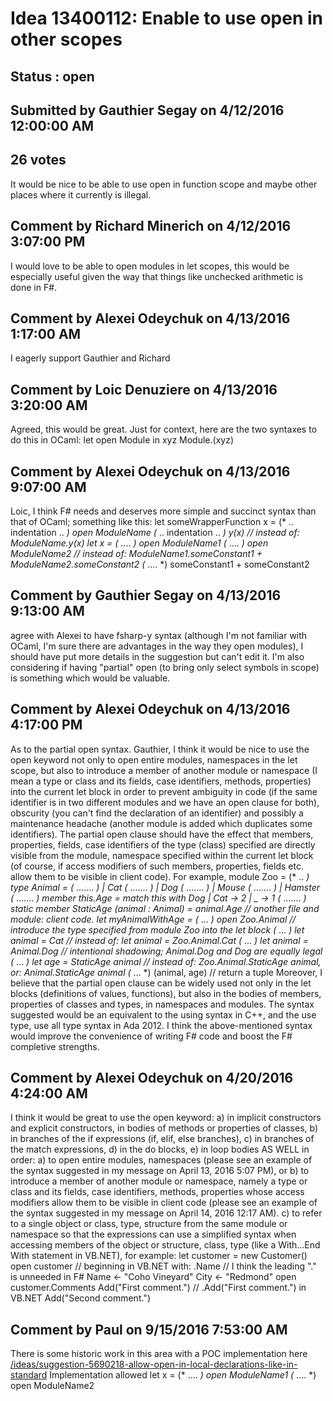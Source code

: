 # Idea 13400112: Enable to use open in other scopes #

## Status : open

## Submitted by Gauthier Segay on 4/12/2016 12:00:00 AM

## 26 votes

It would be nice to be able to use open in function scope and maybe other places where it currently is illegal.


## Comment by Richard Minerich on 4/12/2016 3:07:00 PM

I would love to be able to open modules in let scopes, this would be especially useful given the way that things like unchecked arithmetic is done in F#.

## Comment by Alexei Odeychuk on 4/13/2016 1:17:00 AM

I eagerly support Gauthier and Richard

## Comment by Loic Denuziere on 4/13/2016 3:20:00 AM

Agreed, this would be great. Just for context, here are the two syntaxes to do this in OCaml:
let open Module in xyz
Module.(xyz)

## Comment by Alexei Odeychuk on 4/13/2016 9:07:00 AM

Loic, I think F# needs and deserves more simple and succinct syntax than that of OCaml; something like this:
let someWrapperFunction x =
(* .. indentation .. *) open ModuleName
(* .. indentation .. *) y(x) // instead of: ModuleName.y(x)
let x =
(* .... *) open ModuleName1
(* .... *) open ModuleName2
// instead of: ModuleName1.someConstant1 + ModuleName2.someConstant2
(* .... *) someConstant1 + someConstant2

## Comment by Gauthier Segay on 4/13/2016 9:13:00 AM

agree with Alexei to have fsharp-y syntax (although I'm not familiar with OCaml, I'm sure there are advantages in the way they open modules), I should have put more details in the suggestion but can't edit it.
I'm also considering if having "partial" open (to bring only select symbols in scope) is something which would be valuable.

## Comment by Alexei Odeychuk on 4/13/2016 4:17:00 PM

As to the partial open syntax.
Gauthier, I think it would be nice to use the open keyword not only to open entire modules, namespaces in the let scope, but also to introduce a member of another module or namespace (I mean a type or class and its fields, case identifiers, methods, properties) into the current let block in order to prevent ambiguity in code (if the same identifier is in two different modules and we have an open clause for both), obscurity (you can't find the declaration of an identifier) and possibly a maintenance headache (another module is added which duplicates some identifiers).
The partial open clause should have the effect that members, properties, fields, case identifiers of the type (class) specified are directly visible from the module, namespace specified within the current let block (of course, if access modifiers of such members, properties, fields etc. allow them to be visible in client code).
For example,
module Zoo =
(* .. *) type Animal =
(* ….... *) | Cat
(* ….... *) | Dog
(* ….... *) | Mouse
(* ….... *) | Hamster
(* ….... *) member this.Age = match this with Dog | Cat -> 2 | _ -> 1
(* ….... *) static member StaticAge (animal : Animal) = animal.Age
// another file and module: client code.
let myAnimalWithAge =
(* ... *) open Zoo.Animal // introduce the type specified from module Zoo into the let block
(* … *) let animal = Cat // instead of: let animal = Zoo.Animal.Cat
(* … *) let animal = Animal.Dog // intentional shadowing; Animal.Dog and Dog are equally legal
(* … *) let age = StaticAge animal // instead of: Zoo.Animal.StaticAge animal, or: Animal.StaticAge animal
(* … *) (animal, age) // return a tuple
Moreover, I believe that the partial open clause can be widely used not only in the let blocks (definitions of values, functions), but also in the bodies of members, properties of classes and types, in namespaces and modules.
The syntax suggested would be an equivalent to the using syntax in C++, and the use type, use all type syntax in Ada 2012.
I think the above-mentioned syntax would improve the convenience of writing F# code and boost the F# completive strengths.

## Comment by Alexei Odeychuk on 4/20/2016 4:24:00 AM

I think it would be great to use the open keyword:
a) in implicit constructors and explicit constructors, in bodies of methods or properties of classes,
b) in branches of the if expressions (if, elif, else branches),
c) in branches of the match expressions,
d) in the do blocks,
e) in loop bodies
AS WELL in order:
a) to open entire modules, namespaces (please see an example of the syntax suggested in my message on April 13, 2016 5:07 PM), or
b) to introduce a member of another module or namespace, namely a type or class and its fields, case identifiers, methods, properties whose access modifiers allow them to be visible in client code (please see an example of the syntax suggested in my message on April 14, 2016 12:17 AM).
c) to refer to a single object or class, type, structure from the same module or namespace so that the expressions can use a simplified syntax when accessing members of the object or structure, class, type (like a With...End With statement in VB.NET), for example:
let customer = new Customer()
open customer
// beginning in VB.NET with: .Name
// I think the leading "." is unneeded in F#
Name <- "Coho Vineyard"
City <- "Redmond"
open customer.Comments
Add("First comment.") // .Add("First comment.") in VB.NET
Add("Second comment.")

## Comment by Paul on 9/15/2016 7:53:00 AM

There is some historic work in this area with a POC implementation here [/ideas/suggestion-5690218-allow-open-in-local-declarations-like-in-standard](/ideas/suggestion-5690218-allow-open-in-local-declarations-like-in-standard.md)
Implementation allowed
let x = 
(* .... *) open ModuleName1 
(* .... *) open ModuleName2 
